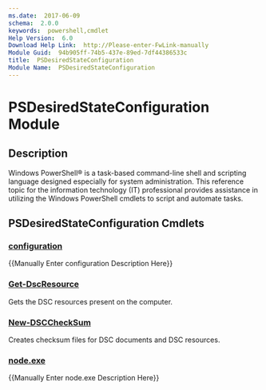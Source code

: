 ```yaml
---
ms.date:  2017-06-09
schema:  2.0.0
keywords:  powershell,cmdlet
Help Version:  6.0
Download Help Link:  http://Please-enter-FwLink-manually
Module Guid:  94b905ff-74b5-437e-89ed-7df44386533c
title:  PSDesiredStateConfiguration
Module Name:  PSDesiredStateConfiguration
---
```


# PSDesiredStateConfiguration Module
## Description
Windows PowerShell® is a task-based command-line shell and scripting language designed especially for system administration. This reference topic for the information technology (IT) professional provides assistance in utilizing the Windows PowerShell cmdlets to script and automate tasks. 

## PSDesiredStateConfiguration Cmdlets
### [configuration](configuration.md)
{{Manually Enter configuration Description Here}}

### [Get-DscResource](get-dscresource.md)
Gets the DSC resources present on the computer.


### [New-DSCCheckSum](new-dscchecksum.md)
Creates checksum files for DSC documents and DSC resources.


### [node.exe](node.exe.md)
{{Manually Enter node.exe Description Here}}

